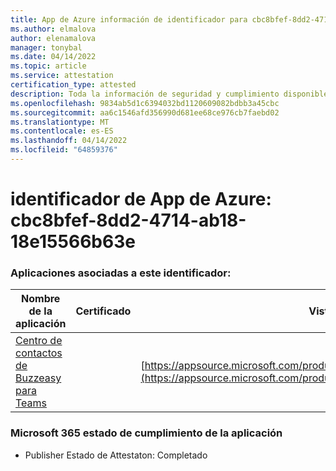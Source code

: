 ```yaml
---
title: App de Azure información de identificador para cbc8bfef-8dd2-4714-ab18-18e15566b63e
ms.author: elmalova
author: elenamalova
manager: tonybal
ms.date: 04/14/2022
ms.topic: article
ms.service: attestation
certification_type: attested
description: Toda la información de seguridad y cumplimiento disponible para cbc8bfef-8dd2-4714-ab18-18e15566b63e.
ms.openlocfilehash: 9834ab5d1c6394032bd1120609082bdbb3a45cbc
ms.sourcegitcommit: aa6c1546afd356990d681ee68ce976cb7faebd02
ms.translationtype: MT
ms.contentlocale: es-ES
ms.lasthandoff: 04/14/2022
ms.locfileid: "64859376"
---
```

# <a name="azure-app-id-cbc8bfef-8dd2-4714-ab18-18e15566b63e"></a>identificador de App de Azure: cbc8bfef-8dd2-4714-ab18-18e15566b63e


### <a name="apps-associated-with-this-id"></a>Aplicaciones asociadas a este identificador:
| **Nombre de la aplicación** | **Certificado** | **Vista en AppSource** |
|--------------|---------------|-----------------------|
| [Centro de contactos de Buzzeasy para Teams](../forward/geomant.buzzeasy_teams_contact_center.md) |  | [https://appsource.microsoft.com/product/office/geomant.buzzeasy_teams_contact_center](https://appsource.microsoft.com/product/office/geomant.buzzeasy_teams_contact_center) |

### <a name="microsoft-365-app-compliance-status"></a>Microsoft 365 estado de cumplimiento de la aplicación
- Publisher Estado de Attestaton: Completado
